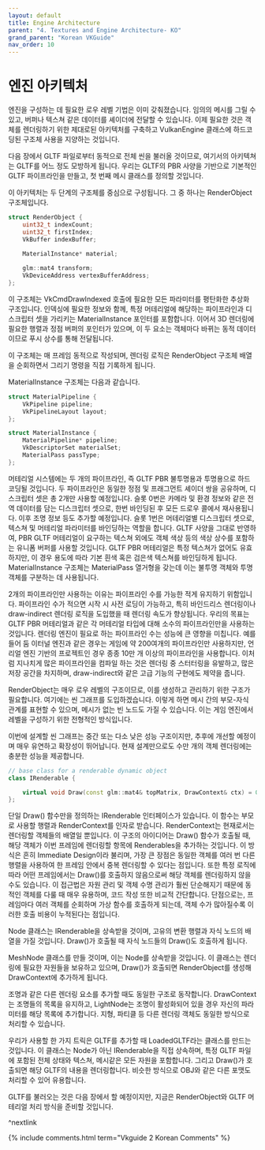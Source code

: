 ```yaml
---
layout: default
title: Engine Architecture
parent: "4. Textures and Engine Architecture- KO"
grand_parent: "Korean VKGuide"
nav_order: 10
---
```


# 엔진 아키텍처
엔진을 구성하는 데 필요한 로우 레벨 기법은 이미 갖춰졌습니다. 임의의 메시를 그릴 수 있고, 버퍼나 텍스쳐 같은 데이터를 셰이더에 전달할 수 있습니다. 이제 필요한 것은 객체를 렌더링하기 위한 제대로된 아키텍처를 구축하고 VulkanEngine 클래스에 하드코딩된 구조체 사용을 지양하는 것입니다.

다음 장에서 GLTF 파일로부터 동적으로 전체 씬을 불러올 것이므로, 여기서의 아키텍쳐는 GLTF를 어느 정도 모방하게 됩니다. 우리는 GLTF의 PBR 사양을 기반으로 기본적인 GLTF 파이프라인을 만들고, 첫 번째 메시 클래스를 정의할 것입니다.

이 아키텍처는 두 단계의 구조체를 중심으로 구성됩니다. 그 중 하나는 RenderObject 구조체입니다.

```cpp
struct RenderObject {
    uint32_t indexCount;
    uint32_t firstIndex;
    VkBuffer indexBuffer;
    
    MaterialInstance* material;

    glm::mat4 transform;
    VkDeviceAddress vertexBufferAddress;
};
```

이 구조체는 VkCmdDrawIndexed 호출에 필요한 모든 파라미터를 평탄화한 추상화 구조입니다. 인덱싱에 필요한 정보와 함께, 특정 머테리얼에 해당하는 파이프라인과 디스크립터 셋을 가리키는 MaterialInstance 포인터를 포함합니다. 이어서 3D 렌더링에 필요한 행렬과 정점 버퍼의 포인터가 있으며, 이 두 요소는 객체마다 바뀌는 동적 데이터이므로 푸시 상수를 통해 전달됩니다.

이 구조체는 매 프레임 동적으로 작성되며, 렌더링 로직은 RenderObject 구조체 배열을 순회하면서 그리기 명령을 직접 기록하게 됩니다.

MaterialInstance 구조체는 다음과 같습니다.
```cpp
struct MaterialPipeline {
	VkPipeline pipeline;
	VkPipelineLayout layout;
};

struct MaterialInstance {
    MaterialPipeline* pipeline;
    VkDescriptorSet materialSet;
    MaterialPass passType;
};
```

머테리얼 시스템에는 두 개의 파이프라인, 즉 GLTF PBR 불투명용과 투명용으로 하드코딩될 것입니다. 두 파이프라인은 동일한 정점 및 프래그먼트 셰이더 쌍을 공유하며, 디스크립터 셋은 총 2개만 사용할 예정입니다. 슬롯 0번은 카메라 및 환경 정보와 같은 전역 데이터를 담는 디스크립터 셋으로, 한번 바인딩된 후 모든 드로우 콜에서 재사용됩니다. 이후 조명 정보 등도 추가할 예정입니다. 슬롯 1번은 머테리얼별 디스크립터 셋으로, 텍스쳐 및 머테리얼 파라미터를 바인딩하는 역할을 합니다. GLTF 사양을 그대로 반영하여, PBR GLTF 머테리얼이 요구하는 텍스쳐 외에도 객체 색상 등의 색상 상수를 포함하는 유니폼 버퍼를 사용할 것입니다. GLTF PBR 머테리얼은 특정 텍스쳐가 없어도 유효하지만, 이 경우 용도에 따라 기본 흰색 혹은 검은색 텍스쳐를 바인딩하게 됩니다. MaterialInstance 구조체는 MaterialPass 열거형을 갖는데 이는 불투명 객체와 투명 객체를 구분하는 데 사용됩니다.

2개의 파이프라인만 사용하는 이유는 파이프라인 수를 가능한 적게 유지하기 위함입니다. 파이프라인 수가 적으면 시작 시 사전 로딩이 가능하고, 특히 바인드리스 렌더링이나 draw-indirect 렌더링 로직을 도입했을 때 렌더링 속도가 향상됩니다. 우리의 목표는 GLTF PBR 머테리얼과 같은 각 머테리얼 타입에 대해 소수의 파이프라인만을 사용하는 것입니다. 렌더링 엔진이 필요로 하는 파이프라인 수는 성능에 큰 영향을 미칩니다. 예를 들어 둠 이터널 엔진과 같은 경우는 게임에 약 200여개의 파이프라인만 사용하지만, 언리얼 엔진 기반의 프로젝트인 경우 종종 10만 개 이상의 파이프라인을 사용합니다. 이처럼 지나치게 많은 파이프라인을 컴파일 하는 것은 렌더링 중 스터터링을 유발하고, 많은 저장 공간을 차지하며, draw-indirect와 같은 고급 기능의 구현에도 제약을 줍니다. 
 
RenderObject는 매우 로우 레벨의 구조이므로, 이를 생성하고 관리하기 위한 구조가 필요합니다. 여기에는 씬 그래프를 도입하겠습니다. 이렇게 하면 메시 간의 부모-자식 관계를 표현할 수 있으며, 메시가 없는 빈 노드도 가질 수 있습니다. 이는 게임 엔진에서 레벨을 구성하기 위한 전형적인 방식입니다.

이번에 설계할 씬 그래프는 중간 또는 다소 낮은 성능 구조이지만, 추후에 개선할 예정이며 매우 유연하고 확장성이 뛰어납니다. 현재 설계만으로도 수만 개의 객체 렌더링에는 충분한 성능을 제공합니다.

```cpp
// base class for a renderable dynamic object
class IRenderable {

    virtual void Draw(const glm::mat4& topMatrix, DrawContext& ctx) = 0;
};
```

단일 Draw() 함수만을 정의하는 IRenderable 인터페이스가 있습니다. 이 함수는 부모로 사용할 행렬과 RenderContext를 인자로 받습니다. RenderContext는 현재로서는 렌더링할 객체들의 배열일 뿐입니다. 이 구조의 아이디어는 Draw() 함수가 호출될 때, 해당 객체가 이번 프레임에 렌더링할 항목에 Renderables을 추가하는 것입니다. 이 방식은 흔히 Immediate Design이라 불리며, 가장 큰 장점은 동일한 객체를 여러 번 다른 행렬을 사용하여 한 프레임 안에서 중복 렌더링할 수 있다는 점입니다. 또한 특정 로직에 따라 어떤 프레임에서는 Draw()를 호출하지 않음으로써 해당 객체를 렌더링하지 않을 수도 있습니다. 이 접근법은 자원 관리 및 객체 수명 관리가 훨씬 단순해지기 때문에 동적인 객체를 다룰 때 매우 유용하며, 코드 작성 또한 비교적 간단합니다. 단점으로는, 프레임마다 여러 객체를 순회하며 가상 함수를 호출하게 되는데, 객체 수가 많아질수록 이러한 호출 비용이 누적된다는 점입니다.

Node 클래스는 IRenderable을 상속받을 것이며, 고유의 변환 행렬과 자식 노드의 배열을 가질 것입니다. Draw()가 호출될 때 자식 노드들의 Draw()도 호출하게 됩니다.

MeshNode 클래스를 만들 것이며, 이는 Node를 상속받을 것입니다. 이 클래스는 렌더링에 필요한 자원들을 보유하고 있으며, Draw()가 호출되면 RenderObject를 생성해 DrawContext에 추가하게 됩니다.

조명과 같은 다른 렌더링 요소를 추가할 때도 동일한 구조로 동작합니다. DrawContext는 조명들의 목록을 유지하고, LightNode는 조명이 활성화되어 있을 경우 자신의 파라미터를 해당 목록에 추가합니다. 지형, 파티클 등 다른 렌더링 객체도 동일한 방식으로 처리할 수 있습니다.

우리가 사용할 한 가지 트릭은 GLTF를 추가할 때 LoadedGLTF라는 클래스를 만드는 것입니다. 이 클래스는 Node가 아닌 IRenderable을 직접 상속하며, 특정 GLTF 파일에 포함된 전체 상태와 텍스쳐, 메시같은 모든 자원을 포함합니다. 그리고 Draw()가 호출되면 해당 GLTF의 내용을 렌더링합니다. 비슷한 방식으로 OBJ와 같은 다른 포맷도 처리할 수 있어 유용합니다.


GLTF를 불러오는 것은 다음 장에서 할 예정이지만, 지금은 RenderObject와 GLTF 머테리얼 처리 방식을 준비할 것입니다.

^nextlink

{% include comments.html term="Vkguide 2 Korean Comments" %}